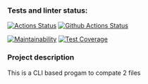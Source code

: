 ### Tests and linter status:
[![Actions Status](https://github.com/DiBDV/frontend-project-lvl2/workflows/hexlet-check/badge.svg)](https://github.com/DiBDV/frontend-project-lvl2/actions)
[![Github Actions Status](https://github.com/DiBDV/frontend-project-lvl2/blob/main/.github/workflows/gendiff.yml/badge.svg)](https://github.com/DiBDV/frontend-project-lvl2/actions)

[![Maintainability](https://api.codeclimate.com/v1/badges/d8b1ec4edff2568563d1/maintainability)](https://codeclimate.com/github/DiBDV/frontend-project-lvl2/maintainability)
[![Test Coverage](https://api.codeclimate.com/v1/badges/d8b1ec4edff2568563d1/test_coverage)](https://codeclimate.com/github/DiBDV/frontend-project-lvl2/test_coverage)

### Project description
This is a CLI based progam to compate 2 files